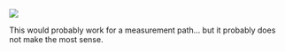 ![](https://db-feed.s3.amazonaws.com/legacy/Screen_Shot_2018_09_09_at_3_48_10_PM-1536522549172.png)

This would probably work for a measurement path... but it probably does not make the most sense.
